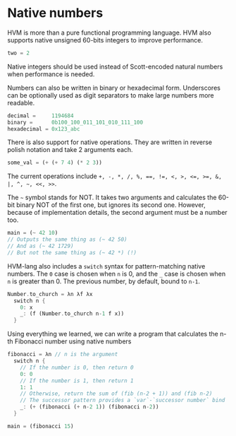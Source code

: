 # Native numbers

HVM is more than a pure functional programming language. HVM also supports native unsigned 60-bits integers to improve performance.

```rs
two = 2
```

Native integers should be used instead of Scott-encoded natural numbers when performance is needed.

Numbers can also be written in binary or hexadecimal form. Underscores can be optionally used as digit separators to make large numbers more readable.

```rs
decimal =     1194684
binary =      0b100_100_011_101_010_111_100
hexadecimal = 0x123_abc
```

There is also support for native operations. They are written in reverse polish notation and take 2 arguments each.

```rs
some_val = (+ (+ 7 4) (* 2 3))
```
The current operations include `+, -, *, /, %, ==, !=, <, >, <=, >=, &, |, ^, ~, <<, >>`.

The `~` symbol stands for NOT. It takes two arguments and calculates the 60-bit binary NOT of the first one, but ignores its second one. However, because of implementation details, the second argument must be a number too.

```rs
main = (~ 42 10)
// Outputs the same thing as (~ 42 50)
// And as (~ 42 1729)
// But not the same thing as (~ 42 *) (!)
```

HVM-lang also includes a `switch` syntax for pattern-matching native numbers. The `0` case is chosen when `n` is 0, and the `_` case is chosen when `n` is greater than 0. The previous number, by default, bound to `n-1`.
```rs
Number.to_church = λn λf λx
  switch n {
    0: x
    _: (f (Number.to_church n-1 f x))
  }
```

Using everything we learned, we can write a program that calculates the n-th Fibonacci number using native numbers

```rs
fibonacci = λn // n is the argument
  switch n {
    // If the number is 0, then return 0
    0: 0
    // If the number is 1, then return 1
    1: 1
    // Otherwise, return the sum of (fib (n-2 + 1)) and (fib n-2)
    // The successor pattern provides a `var`-`successor number` bind
    _: (+ (fibonacci (+ n-2 1)) (fibonacci n-2))
  }

main = (fibonacci 15)
```
